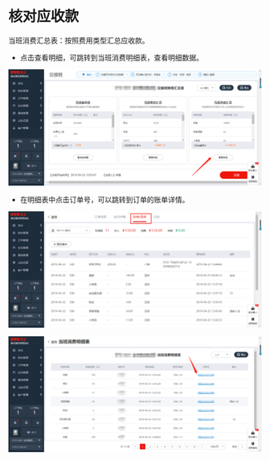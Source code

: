 # 核对应收款

当班消费汇总表：按照费用类型汇总应收款。

* 点击查看明细，可跳转到当班消费明细表，查看明细数据。

![](../../../.gitbook/assets/image%20%28551%29.png)

* 在明细表中点击订单号，可以跳转到订单的账单详情。

![](../../../.gitbook/assets/image%20%28500%29.png)

![](../../../.gitbook/assets/image%20%282%29.png)



